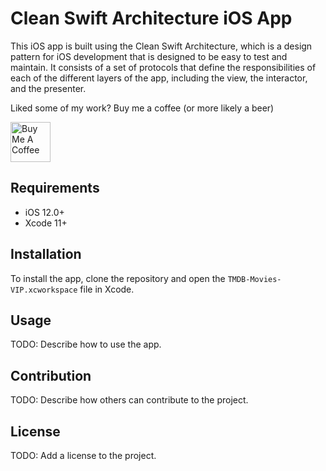# Clean Swift Architecture iOS App

This iOS app is built using the Clean Swift Architecture, which is a design pattern for iOS development that is designed to be easy to test and maintain. It consists of a set of protocols that define the responsibilities of each of the different layers of the app, including the view, the interactor, and the presenter.

Liked some of my work? Buy me a coffee (or more likely a beer)

<a href="https://www.buymeacoffee.com/kienht" target="_blank"><img src="https://cdn.buymeacoffee.com/buttons/v2/default-blue.png" alt="Buy Me A Coffee" height=64></a>

## Requirements

- iOS 12.0+
- Xcode 11+

## Installation

To install the app, clone the repository and open the `TMDB-Movies-VIP.xcworkspace` file in Xcode.

## Usage

TODO: Describe how to use the app.

## Contribution

TODO: Describe how others can contribute to the project.

## License

TODO: Add a license to the project.
